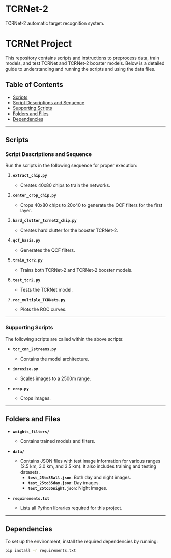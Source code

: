 # TCRNet-2
TCRNet-2 automatic target recognition system. 


# TCRNet Project

This repository contains scripts and instructions to preprocess data, train models, and test TCRNet and TCRNet-2 booster models. Below is a detailed guide to understanding and running the scripts and using the data files.

## Table of Contents
- [Scripts](#scripts)
- [Script Descriptions and Sequence](#script-descriptions-and-sequence)
- [Supporting Scripts](#supporting-scripts)
- [Folders and Files](#folders-and-files)
- [Dependencies](#dependencies)

---

## Scripts

### Script Descriptions and Sequence
Run the scripts in the following sequence for proper execution:

1. **`extract_chip.py`**  
   - Creates 40x80 chips to train the networks.

2. **`center_crop_chip.py`**  
   - Crops 40x80 chips to 20x40 to generate the QCF filters for the first layer.

3. **`hard_clutter_tcrnet2_chip.py`**  
   - Creates hard clutter for the booster TCRNet-2.

4. **`qcf_basis.py`**  
   - Generates the QCF filters.

5. **`train_tcr2.py`**  
   - Trains both TCRNet-2 and TCRNet-2 booster models.

6. **`test_tcr2.py`**  
   - Tests the TCRNet model.

7. **`roc_multiple_TCRNets.py`**  
   - Plots the ROC curves.

---

### Supporting Scripts
The following scripts are called within the above scripts:
- **`tcr_cnn_2streams.py`**  
  - Contains the model architecture.
  
- **`imresize.py`**  
  - Scales images to a 2500m range.
  
- **`crop.py`**  
  - Crops images.

---

## Folders and Files

- **`weights_filters/`**  
  - Contains trained models and filters.

- **`data/`**  
  - Contains JSON files with test image information for various ranges (2.5 km, 3.0 km, and 3.5 km). It also includes training and testing datasets.
    - **`test_25to35all.json`**: Both day and night images.
    - **`test_25to35day.json`**: Day images.
    - **`test_25to35night.json`**: Night images.

- **`requirements.txt`**  
  - Lists all Python libraries required for this project.

---

## Dependencies

To set up the environment, install the required dependencies by running:
```bash
pip install -r requirements.txt

